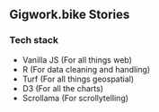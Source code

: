 ## Gigwork.bike Stories

### Tech stack
- Vanilla JS (For all things web)
- R (For data cleaning and handling)
- Turf (For all things geospatial)
- D3 (For all the charts)
- Scrollama (For scrollytelling)
